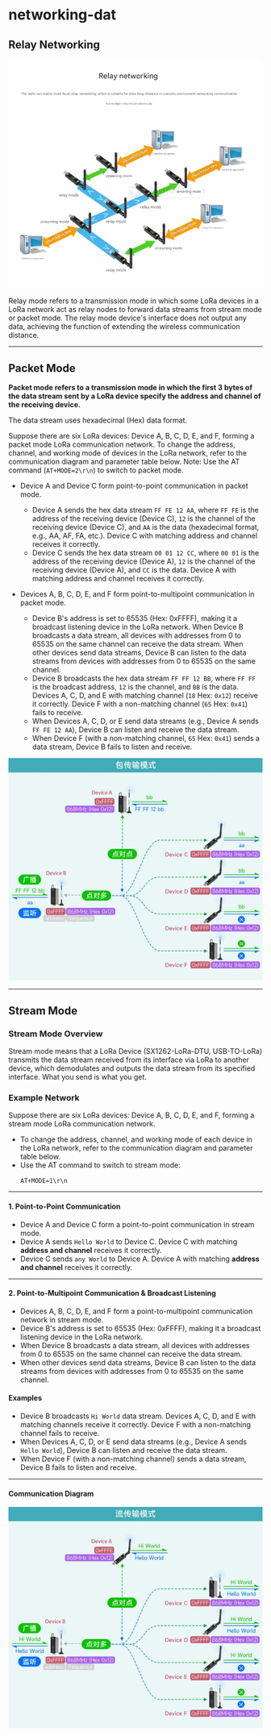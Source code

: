 # networking-dat

## Relay Networking

![](2025-06-26-19-14-24.png)

Relay mode refers to a transmission mode in which some LoRa devices in a LoRa network act as relay nodes to forward data streams from stream mode or packet mode. The relay mode device's interface does not output any data, achieving the function of extending the wireless communication distance.

---

## Packet Mode

**Packet mode refers to a transmission mode in which the first 3 bytes of the data stream sent by a LoRa device specify the address and channel of the receiving device.**

The data stream uses hexadecimal (Hex) data format.

Suppose there are six LoRa devices: Device A, B, C, D, E, and F, forming a packet mode LoRa communication network. To change the address, channel, and working mode of devices in the LoRa network, refer to the communication diagram and parameter table below. Note: Use the AT command (`AT+MODE=2\r\n`) to switch to packet mode.

- Device A and Device C form point-to-point communication in packet mode.
    - Device A sends the hex data stream `FF FE 12 AA`, where `FF FE` is the address of the receiving device (Device C), `12` is the channel of the receiving device (Device C), and `AA` is the data (hexadecimal format, e.g., AA, AF, FA, etc.). Device C with matching address and channel receives it correctly.
    - Device C sends the hex data stream `00 01 12 CC`, where `00 01` is the address of the receiving device (Device A), `12` is the channel of the receiving device (Device A), and `CC` is the data. Device A with matching address and channel receives it correctly.

- Devices A, B, C, D, E, and F form point-to-multipoint communication in packet mode.
    - Device B's address is set to 65535 (Hex: 0xFFFF), making it a broadcast listening device in the LoRa network. When Device B broadcasts a data stream, all devices with addresses from 0 to 65535 on the same channel can receive the data stream. When other devices send data streams, Device B can listen to the data streams from devices with addresses from 0 to 65535 on the same channel.
    - Device B broadcasts the hex data stream `FF FF 12 BB`, where `FF FF` is the broadcast address, `12` is the channel, and `BB` is the data. Devices A, C, D, and E with matching channel (`18` Hex: `0x12`) receive it correctly. Device F with a non-matching channel (`65` Hex: `0x41`) fails to receive.
    - When Devices A, C, D, or E send data streams (e.g., Device A sends `FF FE 12 AA`), Device B can listen and receive the data stream.
    - When Device F (with a non-matching channel, `65` Hex: `0x41`) sends a data stream, Device B fails to listen and receive.

![](2025-06-26-19-33-23.png)

---

## Stream Mode

### Stream Mode Overview

Stream mode means that a LoRa Device (SX1262-LoRa-DTU, USB-TO-LoRa) transmits the data stream received from its interface via LoRa to another device, which demodulates and outputs the data stream from its specified interface. What you send is what you get.

### Example Network

Suppose there are six LoRa devices: Device A, B, C, D, E, and F, forming a stream mode LoRa communication network.

- To change the address, channel, and working mode of each device in the LoRa network, refer to the communication diagram and parameter table below.
- Use the AT command to switch to stream mode:  
  ```
  AT+MODE=1\r\n
  ```

---

#### 1. Point-to-Point Communication

- Device A and Device C form a point-to-point communication in stream mode.
- Device A sends `Hello World` to Device C. Device C with matching **address and channel** receives it correctly.
- Device C sends `any World` to Device A. Device A with matching **address and channel** receives it correctly.

---

#### 2. Point-to-Multipoint Communication & Broadcast Listening

- Devices A, B, C, D, E, and F form a point-to-multipoint communication network in stream mode.
- Device B's address is set to 65535 (Hex: 0xFFFF), making it a broadcast listening device in the LoRa network.
- When Device B broadcasts a data stream, all devices with addresses from 0 to 65535 on the same channel can receive the data stream.
- When other devices send data streams, Device B can listen to the data streams from devices with addresses from 0 to 65535 on the same channel.

#### Examples

- Device B broadcasts `Hi World` data stream. Devices A, C, D, and E with matching channels receive it correctly. Device F with a non-matching channel fails to receive.
- When Devices A, C, D, or E send data streams (e.g., Device A sends `Hello World`), Device B can listen and receive the data stream.
- When Device F (with a non-matching channel) sends a data stream, Device B fails to listen and receive.

---

#### Communication Diagram

![](2025-06-26-19-28-10.png)



